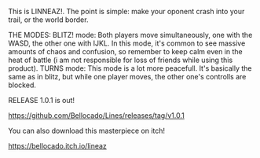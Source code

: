 This is LINNEAZ!. The point is simple: make your oponent crash into your trail, or the world border.

THE MODES:
  BLITZ! mode:
    Both players move simultaneously, one with the WASD, the other one with IJKL. In this mode, it's common to see massive amounts of chaos and confusion, so remember to keep calm even in the heat of battle (i am not        responsible for loss of friends while using this product).
  TURNS mode:
    This mode is a lot more peacefull. It's basically the same as in blitz, but while one player moves, the other one's controlls are blocked.

RELEASE 1.0.1 is out!

https://github.com/Bellocado/Lines/releases/tag/v1.0.1

You can also download this masterpiece on itch!

https://bellocado.itch.io/lineaz
